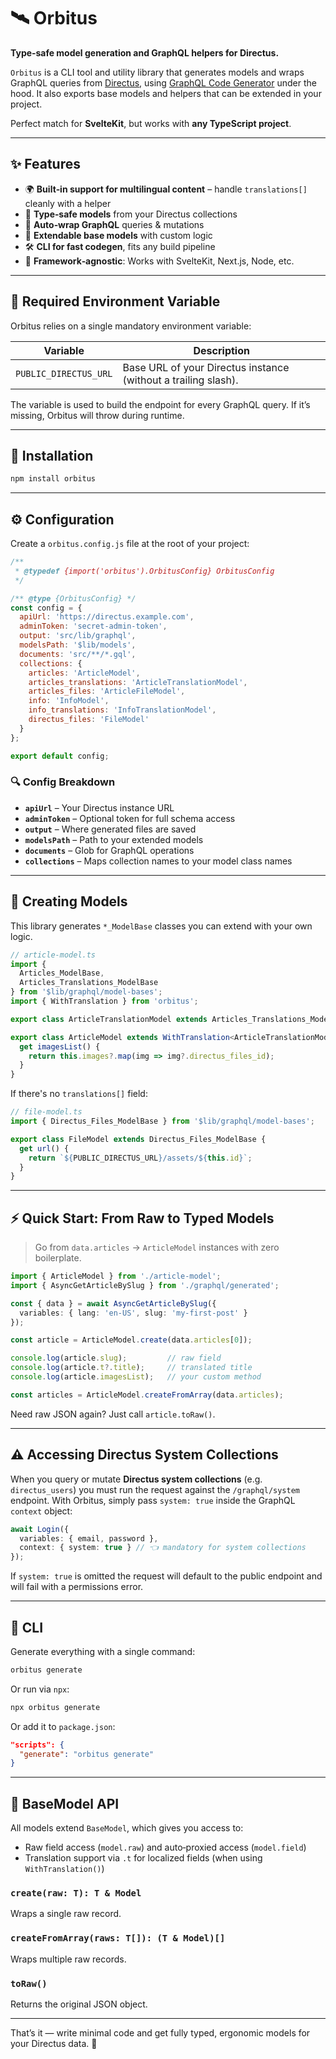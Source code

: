 # 🛰️ Orbitus

**Type‑safe model generation and GraphQL helpers for Directus.**

`Orbitus` is a CLI tool and utility library that generates models and wraps GraphQL queries from [Directus](https://directus.io/), using [GraphQL Code Generator](https://the-guild.dev/graphql/codegen/docs/getting-started) under the hood. It also exports base models and helpers that can be extended in your project.

Perfect match for **SvelteKit**, but works with **any TypeScript project**.

---

## ✨ Features

* 🌍 **Built‑in support for multilingual content** – handle `translations[]` cleanly with a helper
* 🧠 **Type‑safe models** from your Directus collections
* 🔌 **Auto‑wrap GraphQL** queries & mutations
* 🧱 **Extendable base models** with custom logic
* 🛠️ **CLI for fast codegen**, fits any build pipeline
* 🎯 **Framework‑agnostic**: Works with SvelteKit, Next.js, Node, etc.

---

## 🔑 Required Environment Variable

Orbitus relies on a single mandatory environment variable:

| Variable              | Description                                                    |
| --------------------- | -------------------------------------------------------------- |
| `PUBLIC_DIRECTUS_URL` | Base URL of your Directus instance (without a trailing slash). |

The variable is used to build the endpoint for every GraphQL query.
If it’s missing, Orbitus will throw during runtime.

---

## 🚀 Installation

```bash
npm install orbitus
```

---

## ⚙️ Configuration

Create a `orbitus.config.js` file at the root of your project:

```javascript
/**
 * @typedef {import('orbitus').OrbitusConfig} OrbitusConfig
 */

/** @type {OrbitusConfig} */
const config = {
  apiUrl: 'https://directus.example.com',
  adminToken: 'secret-admin-token',
  output: 'src/lib/graphql',
  modelsPath: '$lib/models',
  documents: 'src/**/*.gql',
  collections: {
    articles: 'ArticleModel',
    articles_translations: 'ArticleTranslationModel',
    articles_files: 'ArticleFileModel',
    info: 'InfoModel',
    info_translations: 'InfoTranslationModel',
    directus_files: 'FileModel'
  }
};

export default config;
```

### 🔍 Config Breakdown

* **`apiUrl`** – Your Directus instance URL
* **`adminToken`** – Optional token for full schema access
* **`output`** – Where generated files are saved
* **`modelsPath`** – Path to your extended models
* **`documents`** – Glob for GraphQL operations
* **`collections`** – Maps collection names to your model class names

---

## 🧱 Creating Models

This library generates `*_ModelBase` classes you can extend with your own logic.

```ts
// article-model.ts
import {
  Articles_ModelBase,
  Articles_Translations_ModelBase
} from '$lib/graphql/model-bases';
import { WithTranslation } from 'orbitus';

export class ArticleTranslationModel extends Articles_Translations_ModelBase {}

export class ArticleModel extends WithTranslation<ArticleTranslationModel>()(Articles_ModelBase) {
  get imagesList() {
    return this.images?.map(img => img?.directus_files_id);
  }
}
```

If there's no `translations[]` field:

```ts
// file-model.ts
import { Directus_Files_ModelBase } from '$lib/graphql/model-bases';

export class FileModel extends Directus_Files_ModelBase {
  get url() {
    return `${PUBLIC_DIRECTUS_URL}/assets/${this.id}`;
  }
}
```

---

## ⚡ Quick Start: From Raw to Typed Models

> Go from `data.articles` → `ArticleModel` instances with zero boilerplate.

```ts
import { ArticleModel } from './article-model';
import { AsyncGetArticleBySlug } from './graphql/generated';

const { data } = await AsyncGetArticleBySlug({
  variables: { lang: 'en-US', slug: 'my-first-post' }
});

const article = ArticleModel.create(data.articles[0]);

console.log(article.slug);         // raw field
console.log(article.t?.title);     // translated title
console.log(article.imagesList);   // your custom method

const articles = ArticleModel.createFromArray(data.articles);
```

Need raw JSON again? Just call `article.toRaw()`.

---

## ⚠️ Accessing Directus System Collections

When you query or mutate **Directus system collections** (e.g. `directus_users`) you must run the request against the `/graphql/system` endpoint.
With Orbitus, simply pass `system: true` inside the GraphQL `context` object:

```ts
await Login({
  variables: { email, password },
  context: { system: true } // 👈 mandatory for system collections
});
```

If `system: true` is omitted the request will default to the public endpoint and will fail with a permissions error.

---

## 🧪 CLI

Generate everything with a single command:

```bash
orbitus generate
```

Or run via `npx`:

```bash
npx orbitus generate
```

Or add it to `package.json`:

```json
"scripts": {
  "generate": "orbitus generate"
}
```

---

## 🧩 BaseModel API

All models extend `BaseModel`, which gives you access to:

* Raw field access (`model.raw`) and auto‑proxied access (`model.field`)
* Translation support via `.t` for localized fields (when using `WithTranslation()`)

### `create(raw: T): T & Model`

Wraps a single raw record.

### `createFromArray(raws: T[]): (T & Model)[]`

Wraps multiple raw records.

### `toRaw()`

Returns the original JSON object.

---

That’s it — write minimal code and get fully typed, ergonomic models for your Directus data. 🎯
